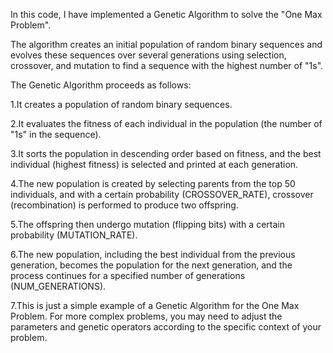 In this code, I have implemented a Genetic Algorithm to solve the "One Max Problem". 

The algorithm creates an initial population of random binary sequences and evolves these sequences over several generations using selection, crossover, and mutation to find a sequence with the highest number of "1s".

The Genetic Algorithm proceeds as follows:

1.It creates a population of random binary sequences.

2.It evaluates the fitness of each individual in the population (the number of "1s" in the sequence).

3.It sorts the population in descending order based on fitness, and the best individual (highest fitness) is selected and printed at each generation.

4.The new population is created by selecting parents from the top 50 individuals, and with a certain probability (CROSSOVER_RATE), crossover (recombination) is performed to produce two offspring.

5.The offspring then undergo mutation (flipping bits) with a certain probability (MUTATION_RATE).

6.The new population, including the best individual from the previous generation, becomes the population for the next generation, and the process continues for a specified number of generations (NUM_GENERATIONS).

7.This is just a simple example of a Genetic Algorithm for the One Max Problem. For more complex problems, you may need to adjust the parameters and genetic operators according to the specific context of your problem.